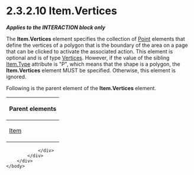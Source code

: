 <html dir="LTR" xmlns:mshelp="http://msdn.microsoft.com/mshelp" xmlns:ddue="http://ddue.schemas.microsoft.com/authoring/2003/5" xmlns:xlink="http://www.w3.org/1999/xlink" xmlns:tool="http://www.microsoft.com/tooltip">
    <head>
        <meta http-equiv="Content-Type" content="text/html; CHARSET=utf-8"></meta>
        <meta name="save" content="history"></meta>
        <title>2.3.2.10 Item.Vertices</title>
        <xml>
            <mshelp:toctitle title="2.3.2.10 Item.Vertices"></mshelp:toctitle>
            <mshelp:rltitle title="[MS-RGDI]: Item.Vertices"></mshelp:rltitle>
            <mshelp:keyword index="A" term="c85c9791-812c-43ea-bf47-656e5672ddbc"></mshelp:keyword>
            <mshelp:attr name="DCSext.ContentType" value="open specification"></mshelp:attr>
            <mshelp:attr name="AssetID" value="c85c9791-812c-43ea-bf47-656e5672ddbc"></mshelp:attr>
            <mshelp:attr name="TopicType" value="kbRef"></mshelp:attr>
            <mshelp:attr name="DCSext.Title" value="[MS-RGDI]: Item.Vertices" />
        </xml>
    </head>
    <body>
        <div id="header">
            <h1 class="heading">2.3.2.10 Item.Vertices</h1>
        </div>
        <div id="mainSection">
            <div id="mainBody">
                <div id="allHistory" class="saveHistory"></div>
                <div id="sectionSection0" class="section" name="collapseableSection">
                    

<p><b><i>Applies to the INTERACTION block only</i></b></p>

<p>The <b>Item.Vertices</b> element specifies the collection of
<a href="d4cf77d9-cb9c-4ce1-b25e-7e38923220d4.html">Point</a> elements that
define the vertices of a polygon that is the boundary of the area on a page
that can be clicked to activate the associated action. This element is optional
and is of type <a href="1b566f65-12a4-43d1-910f-4a88819726c7.html">Vertices</a>.
However, if the value of the sibling <a href="855d3e2a-ea8b-45e0-a80b-242ae11718ff.html">Item.Type</a> attribute is
&quot;P&quot;, which means that the shape is a polygon, the <b>Item.Vertices</b>
element MUST be specified. Otherwise, this element is ignored.</p>

<p>Following is the parent element of the <b>Item.Vertices</b>
element.</p>

<table>
 <thead>
  <tr>
   <th>
   <p>Parent elements</p>
   </th>
  </tr>
 </thead>
 <tr>
  <td>
  <p><a href="70b141bd-23dd-432d-8849-d7f35dfcfff4.html">Item</a></p>
  </td>
 </tr>
</table>

<p> </p>


                </div>
            </div>
        </div>
    </body>
</html>